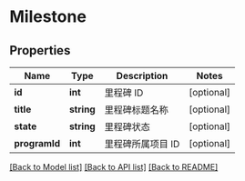 # Milestone

## Properties
Name | Type | Description | Notes
------------ | ------------- | ------------- | -------------
**id** | **int** | 里程碑 ID | [optional] 
**title** | **string** | 里程碑标题名称 | [optional] 
**state** | **string** | 里程碑状态 | [optional] 
**programId** | **int** | 里程碑所属项目 ID | [optional] 

[[Back to Model list]](../../README.md#documentation-for-models) [[Back to API list]](../../README.md#documentation-for-api-endpoints) [[Back to README]](../../README.md)


